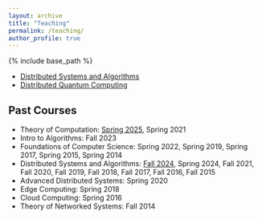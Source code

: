 ```yaml
---
layout: archive
title: "Teaching"
permalink: /teaching/
author_profile: true
---
```


{% include base_path %}
* [Distributed Systems and Algorithms](/teaching/dsa-spring-2026)
* [Distributed Quantum Computing](/teaching/dqc-spring-2026)



## Past Courses
* Theory of Computation: [Spring 2025](/teaching/toc-spring-2025),  Spring 2021
* Intro to Algorithms: Fall 2023
* Foundations of Computer Science: Spring 2022, Spring 2019, Spring 2017, Spring 2015, Spring 2014
* Distributed Systems and Algorithms: [Fall 2024](/teaching/dsa-fall-2024), Spring 2024, Fall 2021, Fall 2020, Fall 2019, Fall 2018, Fall 2017, Fall 2016, Fall 2015
* Advanced Distributed Systems: Spring 2020
* Edge Computing: Spring 2018
* Cloud Computing: Spring 2016
* Theory of Networked Systems: Fall 2014


